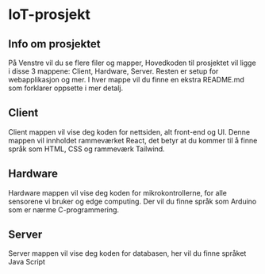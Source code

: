 # IoT-prosjekt
<h2>Info om prosjektet</h2>
På Venstre vil du se flere filer og mapper, Hovedkoden til prosjektet vil ligge i disse 3 mappene: Client, Hardware, Server.  Resten er setup for webapplikasjon og mer. I hver mappe vil du finne en ekstra README.md som forklarer oppsette i mer detalj.


<h2>Client</h2>
Client mappen vil vise deg koden for nettsiden, alt front-end og UI. Denne mappen vil innholdet rammeværket React, det betyr at du kommer til å finne språk som HTML, CSS og rammeværk Tailwind.

<h2>Hardware</h2>
Hardware mappen vil vise deg koden for mikrokontrollerne, for alle sensorene vi bruker og edge computing. Der vil du finne språk som Arduino som er nærme C-programmering.

<h2>Server</h2>
Server mappen vil vise deg koden for databasen, her vil du finne språket Java Script


